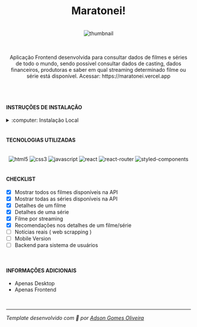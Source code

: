 <div align="center"><h1>Maratonei!</h1></div>
<br />
<div align="center"><img src="https://i.ibb.co/JznD8rk/Capture.png" alt="thumbnail" /></div>
<br />
<br />
<div align="center">
  <p>
    Aplicação Frontend desenvolvida para consultar dados de filmes e séries de todo o mundo,
    sendo possivel consultar dados de casting, dados financeiros, produtoras e saber em qual
    streaming determinado filme ou série está disponível. Acessar: https://maratonei.vercel.app
  </p>
</div>
<br />
<br />
<h4>INSTRUÇÕES DE INSTALAÇÃO</h4>
<details>
<summary>:computer: Instalação Local</summary>
<br>

> Primeiro realize o clone deste repositório `git clone git@github.com:Adson-Gomes-Oliveira/Maratonei.git`, Caso utilize HTTP para fazer os clones `git clone https://github.com/Adson-Gomes-Oliveira/Maratonei.git`. 

> Após o clone entre na pasta e utilize `npm install`

> Agora só utilizar `npm start` e o projeto estará pronto para uso.
</details>
<br />
<h4>TECNOLOGIAS UTILIZADAS</h4>
<br />
<div align="center">
<img src="https://img.shields.io/badge/html5-%23E34F26.svg?style=for-the-badge&logo=html5&logoColor=white" alt="html5" />
<img src="https://img.shields.io/badge/css3-%231572B6.svg?style=for-the-badge&logo=css3&logoColor=white" alt="css3" />
<img src="https://img.shields.io/badge/javascript-%23323330.svg?style=for-the-badge&logo=javascript&logoColor=%23F7DF1E" alt="javascript" />
<img src="https://img.shields.io/badge/react-%2320232a.svg?style=for-the-badge&logo=react&logoColor=%2361DAFB" alt="react" />
<img src="https://img.shields.io/badge/React_Router-CA4245?style=for-the-badge&logo=react-router&logoColor=white" alt="react-router" />
<img src="https://img.shields.io/badge/styled--components-DB7093?style=for-the-badge&logo=styled-components&logoColor=white" alt="styled-components" />
</div>
<br />
<h4>CHECKLIST</h4>

- [x] Mostrar todos os filmes disponíveis na API
- [x] Mostrar todas as séries disponíveis na API
- [x] Detalhes de um filme
- [x] Detalhes de uma série
- [x] Filme por streaming
- [x] Recomendações nos detalhes de um filme/série
- [ ] Notícias reais ( web scrapping )
- [ ] Mobile Version
- [ ] Backend para sistema de usuários
<br />
<h4>INFORMAÇÕES ADICIONAIS</h4>

- Apenas Desktop
- Apenas Frontend
<br />

---

*Template desenvolvido com :white_heart: por <a href="https://github.com/Adson-Gomes-Oliveira">Adson Gomes Oliveira</a>* 
